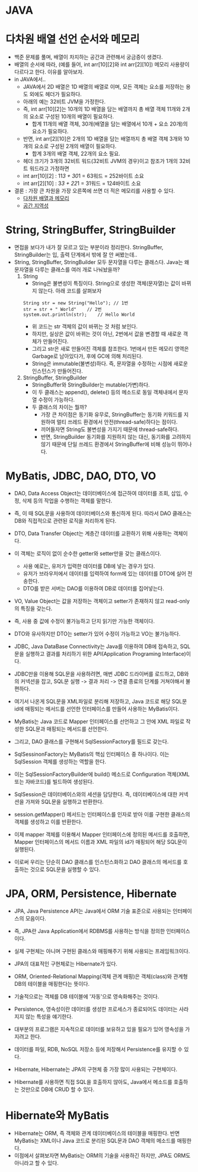 # JAVA

# 다차원 배열 선언 순서와 메모리
* 백준 문제를 풀며, 배열이 차지하는 공간과 관련해서 궁금증이 생겼다.
* 배열의 순서에 따라, (예를 들어, int arr[10][2]와 int arr[2][10]) 메모리 사용량이 다르다고 한다. 이유를 알아보자.
* in JAVA에서..
    * JAVA에서 2D 배열은 1D 배열의 배열로 이며, 모든 객체는 요소를 저장하는 용도 외에도 헤더가 필요하다.
    * 아래의 예는 32비트 JVM을 가정한다.
    * 즉, int arr[10][2]는 10개의 1D 배열을 담는 배열까지 총 배열 객체 11개와 2개의 요소로 구성된 10개의 배열이 필요하다.
        * 합계 11개의 배열 객체, 30개(배열을 담는 배열에서 10개 + 요소 20개)의 요소가 필요하다.
    * 반면, int arr[2][10]은 2개의 1D 배열을 담는 배열까지 총 배열 객체 3개와 10개의 요소로 구성된 2개의 배열이 필요하다.
        * 합계 3개의 배열 객체, 22개의 요소 필요.
    * 헤더 크기가 3개의 32비트 워드(32비트 JVM의 경우)이고 참조가 1개의 32비트 워드라고 가정하면
    * int arr[10][2] : 11*3 + 30*1 = 63워드 = 252바이트 소요
    * int arr[2][10] : 3*3 + 22*1 = 31워드 = 124바이트 소요
* 결론 : 가장 큰 차원을 가장 오른쪽에 쓰면 더 적은 메모리를 사용할 수 있다.
    * [다차원 배열과 메모리](https://stackoverflow.com/questions/15339296/does-order-in-a-declaration-of-multidimensional-array-have-an-influence-on-used/15339442#15339442)
    * [공간 지역성](https://eli.thegreenplace.net/2015/memory-layout-of-multi-dimensional-arrays)

# String, StringBuffer, StringBuilder
* 면접을 보다가 내가 잘 모르고 있는 부분이라 정리한다. StringBuffer, StringBuilder는 입, 출력 단계에서 밖에 잘 안 써봤는데..
* String, StringBuffer, StringBuilder 모두 문자열을 다루는 클래스다. Java는 왜 문자열을 다루는 클래스를 여러 개로 나눠놨을까?
    1. String
        * String은 불변성이 특징이다. String으로 생성한 객체(문자열)는 값이 바뀌지 않는다. 아래 코드를 살펴보자
        ```
        String str = new String("Hello"); // 1번
        str = str + " World"    // 2번
        system.out.println(str);    // Hello World
        ```
        * 위 코드는 str 객체의 값이 바뀌는 것 처럼 보인다.
        * 하지만, 실상은 값이 바뀌는 것이 아닌, 2번에서 값을 변경할 때 새로운 객체가 만들어진다.
        * 그리고 str은 새로 만들어진 객체를 참조한다. 1번에서 만든 메모리 영역은 Garbage로 남아있다가, 후에 GC에 의해 처리된다.
        * String은 immutable(불변성)하다. 즉, 문자열을 수정하는 시점에 새로운 인스턴스가 만들어진다.
    2. StringBuffer, StringBuilder
        * StringBuffer와 StringBuilder는 mutable(가변)하다.
        * 이 두 클래스는 append(), delete() 등의 메소드로 동일 객체내에서 문자열 수정이 가능하다.
        * 두 클래스의 차이는 뭘까? 
            * 가장 큰 차이점은 동기화 유무로, StringBuffer는 동기화 키워드를 지원하여 멀티 쓰레드 환경에서 안전(thread-safe)하다는 점이다.
            * 끼어들자면 String도 불변성을 가지기 때문에 thread-safe하다.
            * 반면, StringBuilder 동기화를 지원하지 않는 대신, 동기화를 고려하지 않기 때문에 단일 쓰레드 환경에서 StringBuffer에 비해 성능이 뛰어나다.

# MyBatis, JDBC, DAO, DTO, VO
* DAO, Data Access Object는 데이터베이스에 접근하여 데이터를 조회, 삽입, 수정, 삭제 등의 작업을 수행하는 객체를 말한다.
* 즉, 이 때 SQL문을 사용하여 데이터베이스와 통신하게 된다. 따라서 DAO 클래스는 DB와 직접적으로 관련된 로직을 처리하게 된다.

* DTO, Data Transfer Object는 계층간 데이터를 교환하기 위해 사용하는 객체이다. 
* 이 객체는 로직이 없이 순수한 getter와 setter만을 갖는 클래스이다.
    * 사용 예로는, 유저가 입력한 데이터를 DB에 넣는 경우가 있다.
    * 유저가 브라우저에서 데이터를 입력하여 form에 있는 데이터를 DTO에 실어 전송한다.
    * DTO를 받은 서버는 DAO를 이용하여 DB로 데이터를 집어넣는다.

* VO, Value Object는 값을 저장하는 객체이고 setter가 존재하지 않고 read-only의 특징을 갖는다.
* 즉, 사용 중 값에 수정이 불가능하고 단지 읽기만 가능한 객체이다.
* DTO와 유사하지만 DTO는 setter가 있어 수정이 가능하고 VO는 불가능하다.

* JDBC, Java DataBase Connectivity는 Java를 이용하여 DB에 접속하고, SQL문을 실행하고 결과를 처리하기 위한 API(Application Programing Interface)이다.
* JDBC만을 이용해 SQL문을 사용하려면, 매번 JDBC 드라이버를 로드하고, DB와의 커넥션을 잡고, SQL문 실행 -> 결과 처리 -> 연결 종료의 단계를 거쳐야해서 불편하다.
* 여기서 나온게 SQL문을 XML파일로 분리해 저장하고, Java 코드로 해당 SQL문 id에 매핑되는 메서드를 선언한 인터페이스를 만들어 사용하는 MyBatis이다.

* MyBatis는 Java 코드로 Mapper 인터페이스를 선언하고 그 안에 XML 파일로 작성한 SQL문과 매핑되는 메서드를 선언한다.
* 그리고, DAO 클래스를 구현해서 SqlSessionFactory를 필드로 갖는다. 
* SqlSessinonFactory는 MyBatis의 핵심 인터페이스 중 하나이다. 이는 SqlSession 객체를 생성하는 역할을 한다.
* 이는 SqlSessionFactoryBuilder에 build() 메소드로 Configuration 객체(XML 또는 자바코드)를 빌드하여 생성된다.
* SqlSession은 데이터베이스와의 세션을 담당한다. 즉, 데이터베이스에 대한 커넥션을 가져와 SQL문을 실행하고 반환한다.
* session.getMapper() 메서드는 인터페이스를 인자로 받아 이를 구현한 클래스의 객체를 생성하고 이를 반환한다.
* 이제 mapper 객체를 이용해서 Mapper 인터페이스에 정의된 메서드를 호출하면, Mapper 인터페이스의 메서드 이름과 XML 파일의 id가 매핑되어 해당 SQL문이 실행된다.
* 이로써 우리는 단순히 DAO 클래스를 인스턴스화하고 DAO 클래스의 메서드를 호출하는 것으로 SQL문을 실행할 수 있다.

# JPA, ORM, Persistence, Hibernate
* JPA, Java Persistence API는 Java에서 ORM 기술 표준으로 사용되는 인터페이스의 모음이다.
* 즉, JPA란 Java Application에서 RDBMS를 사용하는 방식을 정의한 인터페이스이다.
* 실제 구현체는 아니며 구현된 클래스와 매핑해주기 위해 사용되는 프레임워크이다.
* JPA의 대표적인 구현체로는 Hibernate가 있다.

* ORM, Oriented-Relational Mapping(객체 관계 매핑)은 객체(class)와 관계형 DB의 테이블을 매핑한다는 뜻이다.
* 기술적으로는 객체를 DB 테이블에 '자동'으로 영속화해주는 것이다.

* Persistence, 영속성이란 데이터를 생성한 프로세스가 종료되어도 데이터는 사라지지 않는 특성을 얘기한다.
* 대부분의 프로그램은 지속적으로 데이터를 보유하고 있을 필요가 있어 영속성을 가지려고 한다.
* 데이터를 파일, RDB, NoSQL 저장소 등에 저장해서 Persistence를 유지할 수 있다.

* Hibernate, Hibernate는 JPA의 구현체 중 가장 많이 사용되는 구현체이다.
* Hibernate를 사용하면 직접 SQL을 호출하지 않아도, Java에서 메소드를 호출하는 것만으로 DB에 CRUD 할 수 있다.

# Hibernate와 MyBatis 
* Hibernate는 ORM, 즉 객체와 관계 데이터베이스의 테이블을 매핑한다. 반면 MyBatis는 XML이나 Java 코드로 분리된 SQL문과 DAO 객체의 메소드를 매핑한다.
* 이점에서 살펴보자면 MyBatis는 ORM의 기술을 사용하긴 하지만, JPA도 ORM도 아니라고 할 수 있다.

